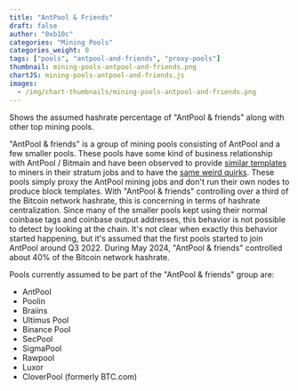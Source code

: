 ```yaml
---
title: "AntPool & Friends"
draft: false
author: "0xb10c"
categories: "Mining Pools"
categories_weight: 0
tags: ["pools", "antpool-and-friends", "proxy-pools"]
thumbnail: mining-pools-antpool-and-friends.png
chartJS: mining-pools-antpool-and-friends.js
images:
  - /img/chart-thumbnails/mining-pools-antpool-and-friends.png
---
```


Shows the assumed hashrate percentage of "AntPool & friends" along with other top mining pools.

<!--more-->

"AntPool & friends" is a group of mining pools consisting of AntPool and a few smaller pools.
These pools have some kind of business relationship with AntPool / Bitmain and have been observed
to provide [similar templates] to miners in their stratum jobs and to have the [same weird quirks].
These pools simply proxy the AntPool mining jobs and don't run their own nodes to produce block
templates. With "AntPool & friends" controlling over a third of the Bitcoin network hashrate, this
is concerning in terms of hashrate centralization. Since many of the smaller pools kept using their
normal coinbase tags and coinbase output addresses, this behavior is not possible to detect by looking
at the chain. It's not clear when exactly this behavior started happening, but it's assumed that the
first pools started to join AntPool around Q3 2022. During May 2024, "AntPool & friends" controlled
about 40% of the Bitcoin network hashrate.

[similar templates]: https://b10c.me/observations/12-template-similarity/
[same weird quirks]: https://b10c.me/observations/14-antpool-and-friends-invalid-mining-jobs/


<!-- when updating this, make sure to update PROXY_POOL_GROUP_ANTPOOL too! -->
Pools currently assumed to be part of the "AntPool & friends" group are:
- AntPool
- Poolin
- Braiins
- Ultimus Pool
- Binance Pool
- SecPool
- SigmaPool
- Rawpool
- Luxor
- CloverPool (formerly BTC.com)
